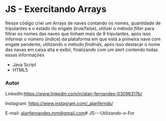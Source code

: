 # JS - Exercitando Arrays

Nesse código criei um Arrays de naves contando os nomes, quantidade de tripulantes e o estado do engate (true/false), utilizei o método *filter* para filtrar os nomes das naves que tinham mais de 9 tripulantes, após isso informar o número (índice) da plataforma em que está a primeira nave com engate pendente, utilizando o método *findindx*, após isso destacar o nome das navas em caixa alta e exibir, finalizando com um alert contendo todas essas informações

* Java Script
* HTML5

### Autor

LinkedIn:https://www.linkedin.com/in/alan-fernandes-03096317b/

Instagram: https://www.instagram.com/_alanfernds/

E-mail: alanfernandes.mm@gmail.com# JS---Utilizando-o-For

